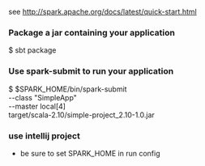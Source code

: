 see http://spark.apache.org/docs/latest/quick-start.html

### Package a jar containing your application
$ sbt package

### Use spark-submit to run your application
$ $SPARK_HOME/bin/spark-submit \
  --class "SimpleApp" \
  --master local[4] \
  target/scala-2.10/simple-project_2.10-1.0.jar

### use intellij project
* be sure to set SPARK_HOME in run config
